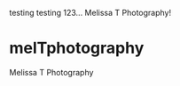 testing testing 123...
Melissa T Photography!

melTphotography
===============

Melissa T Photography
